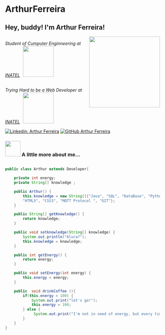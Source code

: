 # ArthurFerreira

<h2> Hey, buddy! I'm Arthur Ferreira!</h2>
<img align='right' src="https://media.giphy.com/media/ule4vhcY1xEKQ/giphy.gif" width="230">
<div style="display:flex;align-items:center;justify-content:center"> <p> <em>Student of Cumputer Enginneering at <a href="https://inatel.br/home/" target="_blank">INATEL</a><img src="https://media.giphy.com/media/WRQBXSCnEFJIuxktnw/giphy.gif" width="100" style="margin-left:10px"> </div> </br> 
 <div style="display:flex;align-items:center;justify-content:center"> Trying Hard to be a Web Developer at <a href="http://www.inatel.br" target="_blank">INATEL</a><img src="https://media.giphy.com/media/IPbS5R4fSUl5S/giphy.gif" width="100" style="margin-left:10px"> 
</em></p></div>

[![Linkedin: Arthur Ferreira](https://img.shields.io/badge/-ArthurFerreiraSilva-blue?style=flat-square&logo=Linkedin&logoColor=white&link=https://www.linkedin.com/in/ArthurFerreiraSilva/)]( www.linkedin.com/in/ArthurFerreiraSilva)
[![GitHub Arthur Ferreira](https://img.shields.io/github/followers/arthur-ngdi?label=follow&style=social)](https://github.com/arthur-ngdi)


### <img src="https://media.giphy.com/media/VgCDAzcKvsR6OM0uWg/giphy.gif" width="50"> A little more about me...  

```Java

public class Arthur extends Developer{

    private int energy;
    private String[] knowledge ;

    public Arthur() {
        this.knowledge = new String[]{"Java", "SQL", "DataBase", "Python", "JavaScript", "C++", "C" ,"Arduino",
        "HTML5", "CSS3", "MQTT Protocol ", "GIT"};
    }

    public String[] getKnowledge() {
        return knowledge;
    }

    public void setknowledge(String[] knowledge) {
        System.out.println("Alura?");
        this.knowledge = knowledge;
    }

    public int getEnergy() {
        return energy;
    }

    public void setEnergy(int energy) {
        this.energy = energy;
    }

    public  void drinkCoffee (){
        if(this.energy < 100) {
            System.out.print("let's go!");
            this.energy = 100;
        } else {
             System.out.print("I'm not in need of energy, but every time is a good time for a little coffee!");
        }
    }
}
```
